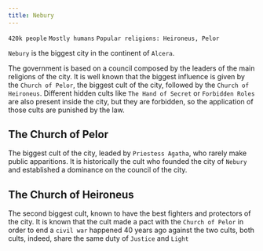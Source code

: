 ```yaml
---
title: Nebury
---
```


`420k people` `Mostly humans` `Popular religions: Heironeus, Pelor`

`Nebury` is the biggest city in the continent of `Alcera`.

The government is based on a council composed by the leaders of the main religions of the city. It is well known that the biggest influence is given by the `Church of Pelor`, the biggest cult of the city, followed by the `Church of Heironeus`. Different hidden cults like `The Hand of Secret` or `Forbidden Roles` are also present inside the city, but they are forbidden, so the application of those cults are punished by the law.

## The Church of Pelor

The biggest cult of the city, leaded by `Priestess Agatha`, who rarely make public apparitions. It is historically the cult who founded the city of `Nebury` and established a dominance on the council of the city.

## The Church of Heironeus

The second biggest cult, known to have the best fighters and protectors of the city. It is known that the cult made a pact with the `Church of Pelor` in order to end a `civil war` happened 40 years ago against the two cults, both cults, indeed, share the same duty of `Justice` and `Light`

